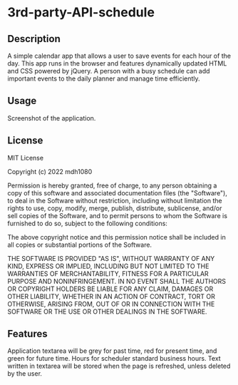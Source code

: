 # 3rd-party-API-schedule

## Description
A simple calendar app that allows a user to save events for each hour of the day. This app runs in the browser and features dynamically updated HTML and CSS powered by jQuery. A person with a busy schedule can add important events to the daily planner and manage time efficiently. 


## Usage
Screenshot of the application.


## License
MIT License

Copyright (c) 2022 mdh1080

Permission is hereby granted, free of charge, to any person obtaining a copy
of this software and associated documentation files (the "Software"), to deal
in the Software without restriction, including without limitation the rights
to use, copy, modify, merge, publish, distribute, sublicense, and/or sell
copies of the Software, and to permit persons to whom the Software is
furnished to do so, subject to the following conditions:

The above copyright notice and this permission notice shall be included in all
copies or substantial portions of the Software.

THE SOFTWARE IS PROVIDED "AS IS", WITHOUT WARRANTY OF ANY KIND, EXPRESS OR
IMPLIED, INCLUDING BUT NOT LIMITED TO THE WARRANTIES OF MERCHANTABILITY,
FITNESS FOR A PARTICULAR PURPOSE AND NONINFRINGEMENT. IN NO EVENT SHALL THE
AUTHORS OR COPYRIGHT HOLDERS BE LIABLE FOR ANY CLAIM, DAMAGES OR OTHER
LIABILITY, WHETHER IN AN ACTION OF CONTRACT, TORT OR OTHERWISE, ARISING FROM,
OUT OF OR IN CONNECTION WITH THE SOFTWARE OR THE USE OR OTHER DEALINGS IN THE
SOFTWARE.

## Features
Application textarea will be grey for past time, red for present time, and green for future time. Hours for scheduler standard business hours. Text written in textarea will be stored when the page is refreshed, unless deleted by the user. 

